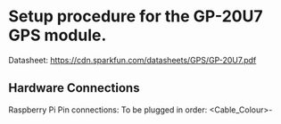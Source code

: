 # Setup procedure for the GP-20U7 GPS module.

Datasheet: https://cdn.sparkfun.com/datasheets/GPS/GP-20U7.pdf

## Hardware Connections
Raspberry Pi Pin connections:
  To be plugged in order:
    <Cable_Colour>-<Title>-<Raspi_Pin>
    Black-Ground-9
    White-Serial-10
    Red-VCC(3.3v)-1
    
## Raspberry Pi Configuration
RaspberryPi config from desktop:
  Raspberry Pi Configuration->Interfaces Tab->Serial Port = Enable
  Raspberry Pi Configuration->Interfaces Tab->Serial Console = Disable
  
Restart RaspberryPi

run:
```
  sudo cat /dev/ttyS0
  ```
This should print out comma separated values from the device. e.g:
```
  $GPVTG,,,,,,,,,N*30
  $GPGGA,043149.00,,,,,0,00,99.99,,,,,,*6D
  $GPGSA,A,1,,,,,,,,,,,,,99.99,99.99,99.99*30
  $GPGSV,1,1,01,03,,,19*73
  $GPGLL,,,,,043149.00,V,N*41
  $GPRMC,043150.00,V,,,,,,,110520,,,N*7C
```
This verifies that the device is functioning. It still requires a decent lock to multiple GPS satellites to function correctly.
It is best to position the device near a window if possible.


=========================================================================
##The following is to be able to use python libraries with the device and to test out any other info you may need.

After getting successful queries above, enter into terminal:
```
  sudo apt-get install gpsd python-gps gpsd-clients
  ```
Edit the following file:
```
  /etc/defaults/gpsd
  ```
  To look like:
	```
    # Default settings for the gpsd init script and the hotplug wrapper.

    # Start the gpsd daemon automatically at boot time
    START_DAEMON="true"

    # Use USB hotplugging to add new USB devices automatically to the daemon
    USBAUTO="true"

    # Devices gpsd should collect to at boot time.
    # They need to be read/writeable, either by user gpsd or the group dialout.
    DEVICES="/dev/ttyS0"

    # Other options you want to pass to gpsd
    GPSD_OPTIONS=""
    ```
run in terminal (not all are neccesary):
```
  sudo apt-get install python-gi-cairo
  sudo systemctl enable gpsd.service
  sudo systemctl enable gpsd.socket
  sudo systemctl start gpsd.service
  sudo gpsd /dev/ttyS0 -F /var/run/gpsd.sock
```

Run the following in terminal to get some info back:
  For simple display:
	```
    cgps -s
		```
  For GUI:
	```
  xgps
  ```
	
==================================

This may be handy:
  https://ozzmaker.com/using-python-with-a-gps-receiver-on-a-raspberry-pi/  Useful for interfaceing with python
  http://orbitalfruit.blogspot.com/2017/04/raspberry-pi-gps.html  Not everything here is relevant and is for an older version
  https://nationpigeon.com/gps-raspberrypi/ Not everything here is relevant and is for an older version

